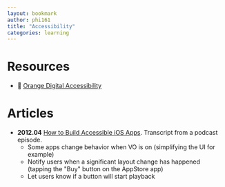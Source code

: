 ```yaml
---
layout: bookmark
author: phi161
title: "Accessibility"
categories: learning
---
```


# Resources

* 🧡 [Orange Digital Accessibility](https://a11y-guidelines.orange.com/en/mobile/ios/)


# Articles

* **2012.04** [How to Build Accessible iOS Apps](http://www.podfeet.com/blog/tutorials-5/build-accessible-ios-apps/). Transcript from a podcast episode.
	* Some apps change behavior when VO is on (simplifying the UI for example)
	* Notify users when a significant layout change has happened (tapping the "Buy" button on the AppStore app)
	* Let users know if a button will start playback